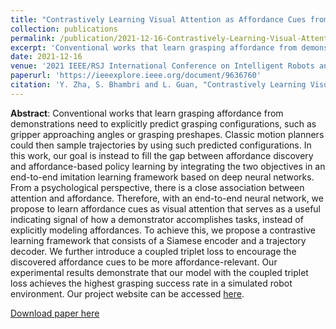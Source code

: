 ```yaml
---
title: "Contrastively Learning Visual Attention as Affordance Cues from Demonstrations for Robotic Grasping"
collection: publications
permalink: /publication/2021-12-16-Contrastively-Learning-Visual-Attention-as-Affordance-Cues-from-Demonstrations-for-Robotic-Grasping
excerpt: 'Conventional works that learn grasping affordance from demonstrations need to explicitly predict grasping configurations, such as gripper approaching angles or grasping preshapes. Classic motion planners could then sample trajectories by using such predicted configurations. In this work, our goal is instead to fill the gap between affordance discovery and affordance-based policy learning by integrating the two objectives in an end-to-end imitation learning framework based on deep neural networks. From a psychological perspective, there is a close association between attention and affordance. Therefore, with an end-to-end neural network, we propose to learn affordance cues as visual attention that serves as a useful indicating signal of how a demonstrator accomplishes tasks, instead of explicitly modeling affordances. To achieve this, we propose a contrastive learning framework that consists of a Siamese encoder and a trajectory decoder. We further introduce a coupled triplet loss to encourage the discovered affordance cues to be more affordance-relevant. Our experimental results demonstrate that our model with the coupled triplet loss achieves the highest grasping success rate in a simulated robot environment. Our project website can be accessed through the project website (please refer to the paper for the link).'
date: 2021-12-16
venue: '2021 IEEE/RSJ International Conference on Intelligent Robots and Systems (IROS)'
paperurl: 'https://ieeexplore.ieee.org/document/9636760'
citation: 'Y. Zha, S. Bhambri and L. Guan, "Contrastively Learning Visual Attention as Affordance Cues from Demonstrations for Robotic Grasping," 2021 IEEE/RSJ International Conference on Intelligent Robots and Systems (IROS), 2021, pp. 7835-7842, doi: 10.1109/IROS51168.2021.9636760.'
---
```

**Abstract**: Conventional works that learn grasping affordance from demonstrations need to explicitly predict grasping configurations, such as gripper approaching angles or grasping preshapes. Classic motion planners could then sample trajectories by using such predicted configurations. In this work, our goal is instead to fill the gap between affordance discovery and affordance-based policy learning by integrating the two objectives in an end-to-end imitation learning framework based on deep neural networks. From a psychological perspective, there is a close association between attention and affordance. Therefore, with an end-to-end neural network, we propose to learn affordance cues as visual attention that serves as a useful indicating signal of how a demonstrator accomplishes tasks, instead of explicitly modeling affordances. To achieve this, we propose a contrastive learning framework that consists of a Siamese encoder and a trajectory decoder. We further introduce a coupled triplet loss to encourage the discovered affordance cues to be more affordance-relevant. Our experimental results demonstrate that our model with the coupled triplet loss achieves the highest grasping success rate in a simulated robot environment. Our project website can be accessed [here](https://sites.google.com/asu.edu/affordance-aware-imitation/project).

[Download paper here](https://github.com/sbhambr1/siddhantbhambri.github.io/raw/master/files/Contrastively%20Learning%20Visual%20Attention%20as%20Affordance%20Cues%20from%20Demonstrations%20for%20Robotic%20Grasping.pdf)

<!-- Recommended citation: Y. Zha, S. Bhambri and L. Guan, "Contrastively Learning Visual Attention as Affordance Cues from Demonstrations for Robotic Grasping," 2021 IEEE/RSJ International Conference on Intelligent Robots and Systems (IROS), 2021, pp. 7835-7842, doi: 10.1109/IROS51168.2021.9636760. -->